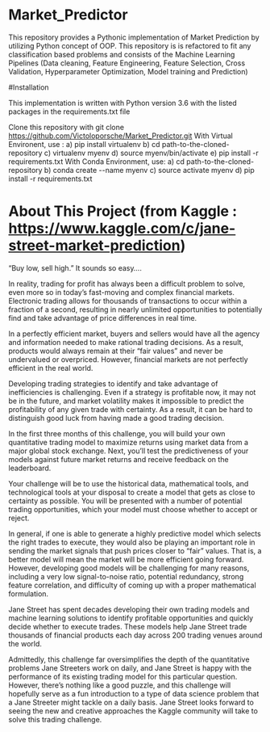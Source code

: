 # Market_Predictor

This repository provides a Pythonic implementation of Market Prediction by utilizing Python concept of OOP. This repository is is refactored to fit any classification
based problems and consists of the Machine Learning Pipelines (Data cleaning, Feature Engineering, Feature Selection, Cross Validation, Hyperparameter Optimization,
Model training and Prediction)

#Installation

This implementation is written with Python version 3.6 with the listed packages in the requirements.txt file

Clone this repository with git clone https://github.com/Victoloporsche/Market_Predictor.git
With Virtual Environent, use : a) pip install virtualenv b) cd path-to-the-cloned-repository c) virtualenv myenv d) source myenv/bin/activate e) pip install -r requirements.txt
With Conda Environment, use: a) cd path-to-the-cloned-repository b) conda create --name myenv c) source activate myenv d) pip install -r requirements.txt

# About This Project (from Kaggle : https://www.kaggle.com/c/jane-street-market-prediction)

“Buy low, sell high.” It sounds so easy….

In reality, trading for profit has always been a difficult problem to solve, even more so in today’s fast-moving and complex financial markets. Electronic trading allows for thousands of transactions to occur within a fraction of a second, resulting in nearly unlimited opportunities to potentially find and take advantage of price differences in real time.

In a perfectly efficient market, buyers and sellers would have all the agency and information needed to make rational trading decisions. As a result, products would always remain at their “fair values” and never be undervalued or overpriced. However, financial markets are not perfectly efficient in the real world.

Developing trading strategies to identify and take advantage of inefficiencies is challenging. Even if a strategy is profitable now, it may not be in the future, and market volatility makes it impossible to predict the profitability of any given trade with certainty. As a result, it can be hard to distinguish good luck from having made a good trading decision.

In the first three months of this challenge, you will build your own quantitative trading model to maximize returns using market data from a major global stock exchange. Next, you’ll test the predictiveness of your models against future market returns and receive feedback on the leaderboard.

Your challenge will be to use the historical data, mathematical tools, and technological tools at your disposal to create a model that gets as close to certainty as possible. You will be presented with a number of potential trading opportunities, which your model must choose whether to accept or reject.

In general, if one is able to generate a highly predictive model which selects the right trades to execute, they would also be playing an important role in sending the market signals that push prices closer to “fair” values. That is, a better model will mean the market will be more efficient going forward. However, developing good models will be challenging for many reasons, including a very low signal-to-noise ratio, potential redundancy, strong feature correlation, and difficulty of coming up with a proper mathematical formulation.

Jane Street has spent decades developing their own trading models and machine learning solutions to identify profitable opportunities and quickly decide whether to execute trades. These models help Jane Street trade thousands of financial products each day across 200 trading venues around the world.

Admittedly, this challenge far oversimplifies the depth of the quantitative problems Jane Streeters work on daily, and Jane Street is happy with the performance of its existing trading model for this particular question. However, there’s nothing like a good puzzle, and this challenge will hopefully serve as a fun introduction to a type of data science problem that a Jane Streeter might tackle on a daily basis. Jane Street looks forward to seeing the new and creative approaches the Kaggle community will take to solve this trading challenge.


